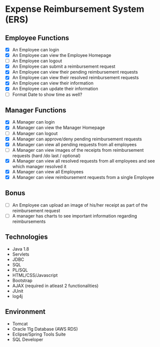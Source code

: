 # Expense Reimbursement System (ERS)

## Employee Functions
- [x] An Employee can login
- [x] An Employee can view the Employee Homepage
- [ ] An Employee can logout
- [x] An Employee can submit a reimbursement request
- [x] An Employee can view their pending reimbursement requests
- [x] An Employee can view their resolved reimbursement requests
- [x] An Employee can view their information
- [x] An Employee can update their information
- [ ] Format Date to show time as well?

## Manager Functions
- [x] A Manager can login
- [x] A Manager can view the Manager Homepage
- [ ] A Manager can logout
- [x] A Manager can approve/deny pending reimbursement requests
- [x] A Manager can view all pending requests from all employees
- [ ] A Manager can view images of the receipts from reimbursement requests (hard /do last / optional)
- [x] A Manager can view all resolved requests from all employees and see which manager resolved it
- [x] A Manager can view all Employees
- [x] A Manager can view reimbursement requests from a single Employee

## Bonus
- [ ] An Employee can upload an image of his/her receipt as part of the reimbursement request 
- [ ] A manager has charts to see important information regarding reimbursements

## Technologies
- Java 1.8
- Servlets
- JDBC
- SQL
- PL/SQL
- HTML/CSS/Javascript
- Bootstrap
- AJAX (required in atleast 2 functionalities)
- JUnit
- log4j

## Environment
- Tomcat
- Oracle 11g Database (AWS RDS)
- Eclipse/Spring Tools Suite
- SQL Developer

